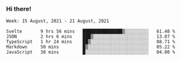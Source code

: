 ### Hi there!

<!--START_SECTION:waka-->
```text
Week: 15 August, 2021 - 21 August, 2021

Svelte       9 hrs 56 mins   ███████████████▒░░░░░░░░░   61.48 % 
JSON         2 hrs 6 mins    ███▒░░░░░░░░░░░░░░░░░░░░░   13.07 % 
TypeScript   1 hr 24 mins    ██▒░░░░░░░░░░░░░░░░░░░░░░   08.71 % 
Markdown     50 mins         █▒░░░░░░░░░░░░░░░░░░░░░░░   05.22 % 
JavaScript   38 mins         █░░░░░░░░░░░░░░░░░░░░░░░░   04.00 % 
```
<!--END_SECTION:waka-->
